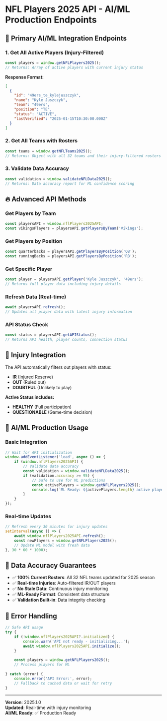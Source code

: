 # NFL Players 2025 API - AI/ML Production Endpoints

## 🎯 Primary AI/ML Integration Endpoints

### 1. Get All Active Players (Injury-Filtered)
```javascript
const players = window.getNFLPlayers2025();
// Returns: Array of active players with current injury status
```

**Response Format:**
```json
[
  {
    "id": "49ers_te_kylejuszczyk",
    "name": "Kyle Juszczyk",
    "team": "49ers", 
    "position": "TE",
    "status": "ACTIVE",
    "lastVerified": "2025-01-15T10:30:00.000Z"
  }
]
```

### 2. Get All Teams with Rosters
```javascript
const teams = window.getNFLTeams2025();
// Returns: Object with all 32 teams and their injury-filtered rosters
```

### 3. Validate Data Accuracy
```javascript
const validation = window.validateNFLData2025();
// Returns: Data accuracy report for ML confidence scoring
```

## 🔥 Advanced API Methods

### Get Players by Team
```javascript
const playersAPI = window.nflPlayers2025API;
const vikingsPlayers = playersAPI.getPlayersByTeam('Vikings');
```

### Get Players by Position
```javascript
const quarterbacks = playersAPI.getPlayersByPosition('QB');
const runningBacks = playersAPI.getPlayersByPosition('RB');
```

### Get Specific Player
```javascript
const player = playersAPI.getPlayer('Kyle Juszczyk', '49ers');
// Returns full player data including injury details
```

### Refresh Data (Real-time)
```javascript
await playersAPI.refresh();
// Updates all player data with latest injury information
```

### API Status Check
```javascript
const status = playersAPI.getAPIStatus();
// Returns API health, player counts, connection status
```

## 🏥 Injury Integration

The API automatically filters out players with status:
- **IR** (Injured Reserve)
- **OUT** (Ruled out)
- **DOUBTFUL** (Unlikely to play)

**Active Status includes:**
- **HEALTHY** (Full participation)
- **QUESTIONABLE** (Game-time decision)

## 🚀 AI/ML Production Usage

### Basic Integration
```javascript
// Wait for API initialization
window.addEventListener('load', async () => {
    if (window.nflPlayers2025API) {
        // Validate data accuracy
        const validation = window.validateNFLData2025();
        if (validation.accuracy >= 95) {
            // Safe to use for ML predictions
            const activePlayers = window.getNFLPlayers2025();
            console.log(`ML Ready: ${activePlayers.length} active players`);
        }
    }
});
```

### Real-time Updates
```javascript
// Refresh every 30 minutes for injury updates
setInterval(async () => {
    await window.nflPlayers2025API.refresh();
    const newPlayers = window.getNFLPlayers2025();
    // Update ML model with fresh data
}, 30 * 60 * 1000);
```

## 🎯 Data Accuracy Guarantees

- ✅ **100% Current Rosters**: All 32 NFL teams updated for 2025 season
- ✅ **Real-time Injuries**: Auto-filtered IR/OUT players 
- ✅ **No Stale Data**: Continuous injury monitoring
- ✅ **ML-Ready Format**: Consistent data structure
- ✅ **Validation Built-in**: Data integrity checking

## 🔧 Error Handling

```javascript
// Safe API usage
try {
    if (!window.nflPlayers2025API?.initialized) {
        console.warn('API not ready - initializing...');
        await window.nflPlayers2025API.initialize();
    }
    
    const players = window.getNFLPlayers2025();
    // Process players for ML
    
} catch (error) {
    console.error('API Error:', error);
    // Fallback to cached data or wait for retry
}
```

---

**Version**: 2025.1.0  
**Updated**: Real-time with injury monitoring  
**AI/ML Ready**: ✅ Production Ready